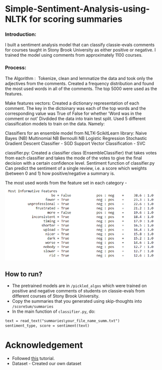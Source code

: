 # Simple-Sentiment-Analysis-using-NLTK for scoring summaries

### Introduction: 
I built a sentiment analysis model that can classify classie-evals comments for courses taught in Stony Brook University as either positive or negative. I trained the model using comments from approximately 1100 courses.

### Process: 

The Algorithm : 
Tokenize, clean and lemmatize the data and took only the adjectives from the comments. 
Created a frequency distribution and found the most used words in all of the comments. The top 5000 were used as the features.  

Make features vectors:
Created a dictionary representation of each comment. The key in the dictoinary was each of the top words and the corresponding value was True of False for whether 'Word was in the comment or not' 
Divdided the data into train test split. 
Used 5 different classification models to train on the data. Namely: 

Classifiers for an ensemble model from NLTK-ScikitLearn library: 
Naive Bayes (NB)
Multinomial NB
Bernoulli NB
Logistic Regression
Stochastic Gradient Descent Classifier - SGD
Support Vector Classification - SVC



classifier.py: Created a classifier class (EnsembleClassifier) that takes votes from each classifier and takes the mode of the votes to give the final decision with a certain confidence level.
Sentiment function of classifier.py Can predict the sentiment of a single review, i.e. a score which weights (between 0 and 1) how positive/negative a summary is. 

The most used words from the feature set in each category - 

![](img/mostInformativeFeatures.png)

## How to run?
 * The pretrained models are in `/pickled_algos` which were trained on positive and negative comments of students on classie-evals from different courses of Stony Brook University.
 * Copy the summaries that you generated using skip-thoughts into `/scoreSum/summaries`
 * In the main function of `classifier.py`, do:
 ```
 text = read_text("summaries\your_file_name_summ.txt")
 sentiment_type, score = sentiment(text)
 ```

# Acknowledgement

 * Followed [this](https://pythonprogramming.net/sentiment-analysis-module-nltk-tutorial/) tutorial.
 * Dataset - Created our own dataset
